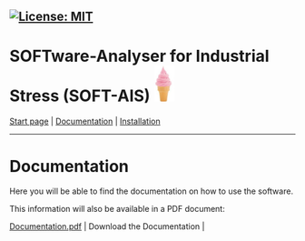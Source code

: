 [![License: MIT](https://img.shields.io/badge/License-MIT-yellow.svg)](https://opensource.org/licenses/MIT)
-------------------------
# SOFTware-Analyser for Industrial Stress (SOFT-AIS) <img src="images/EIS.jpg" alt="SOFT-AIS Logo" style="width:35px;">

[Start page](README.md) | [Documentation](documentation.md) | [Installation](download.md)

-------------------------

# Documentation

Here you will be able to find the documentation on how to use the software. 

This information will also be available in a PDF document:

<a id="raw-url" href="SOFT-AIS_Documentation_v01.pdf">Documentation.pdf</a> | Download the Documentation      |

